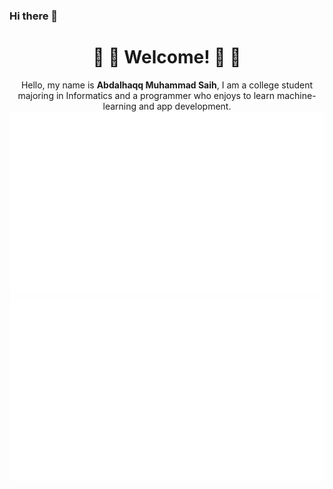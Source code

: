 ### Hi there 👋
<div align = "center">
  
# 🧬 🧮 Welcome! 🧮 🧬
Hello, my name is **Abdalhaqq Muhammad Saih**, I am a college student majoring in Informatics and a programmer who enjoys to learn machine-learning and app development.
<img src = "https://github.com/dalhaqq/dalhaqq-stats/blob/master/generated/overview.svg"></img> <img src = "https://github.com/dalhaqq/dalhaqq-stats/blob/master/generated/languages.svg">
